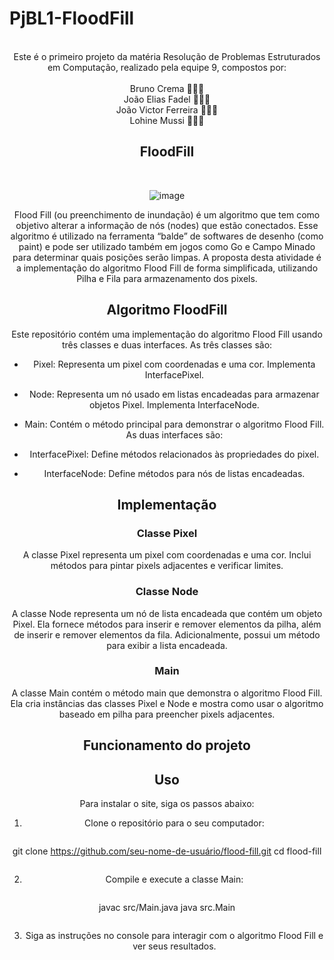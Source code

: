 # PjBL1-FloodFill 

<meta name="viewport" content="width=device-width, initial-scale=1.0, minimum-scale=1.0">

<div align="center">

 <br>
     Este é o primeiro projeto da matéria Resolução de Problemas Estruturados em Computação, realizado pela equipe 9, compostos por: <br><br>
     Bruno Crema 👨🏼‍💻 <br>
     João Elias Fadel 👨🏻‍💻 <br>
     João Victor Ferreira 👨🏽‍💻 <br>
     Lohine Mussi 👩🏻‍💻 
     
## FloodFill
<br> 

![image](https://github.com/BES-Noite/PjBL1-FloodFill/assets/91105011/64d5db3c-e065-487d-a5d4-98a864afa66e)



Flood Fill (ou preenchimento de inundação) é um algoritmo que tem como objetivo alterar a
informação de nós (nodes) que estão conectados. Esse algoritmo é utilizado na ferramenta “balde”
de softwares de desenho (como paint) e pode ser utilizado também em jogos como Go e Campo
Minado para determinar quais posições serão limpas.
A proposta desta atividade é a implementação do algoritmo Flood Fill de forma simplificada,
utilizando Pilha e Fila para armazenamento dos pixels. 

## Algoritmo FloodFill
Este repositório contém uma implementação do algoritmo Flood Fill usando três classes e duas interfaces. As três classes são:

* Pixel: Representa um pixel com coordenadas e uma cor. Implementa InterfacePixel. <br>
* Node: Representa um nó usado em listas encadeadas para armazenar objetos Pixel. Implementa InterfaceNode. <br>
* Main: Contém o método principal para demonstrar o algoritmo Flood Fill. <br>
As duas interfaces são: <br>

* InterfacePixel: Define métodos relacionados às propriedades do pixel. <br>
* InterfaceNode: Define métodos para nós de listas encadeadas.

## Implementação 
### Classe Pixel 
A classe Pixel representa um pixel com coordenadas e uma cor. Inclui métodos para pintar pixels adjacentes e verificar limites. <br>

### Classe Node 
A classe Node representa um nó de lista encadeada que contém um objeto Pixel. Ela fornece métodos para inserir e remover elementos da pilha, além de inserir e remover elementos da fila. Adicionalmente, possui um método para exibir a lista encadeada.

### Main
A classe Main contém o método main que demonstra o algoritmo Flood Fill. Ela cria instâncias das classes Pixel e Node e mostra como usar o algoritmo baseado em pilha para preencher pixels adjacentes.

## Funcionamento do projeto 

## Uso 
Para instalar o site, siga os passos abaixo:

1. Clone o repositório para o seu computador:
>```
git clone https://github.com/seu-nome-de-usuário/flood-fill.git
cd flood-fill
> ```

2. Compile e execute a classe Main:
>```
javac src/Main.java
java src.Main
>```

3. Siga as instruções no console para interagir com o algoritmo Flood Fill e ver seus resultados.

